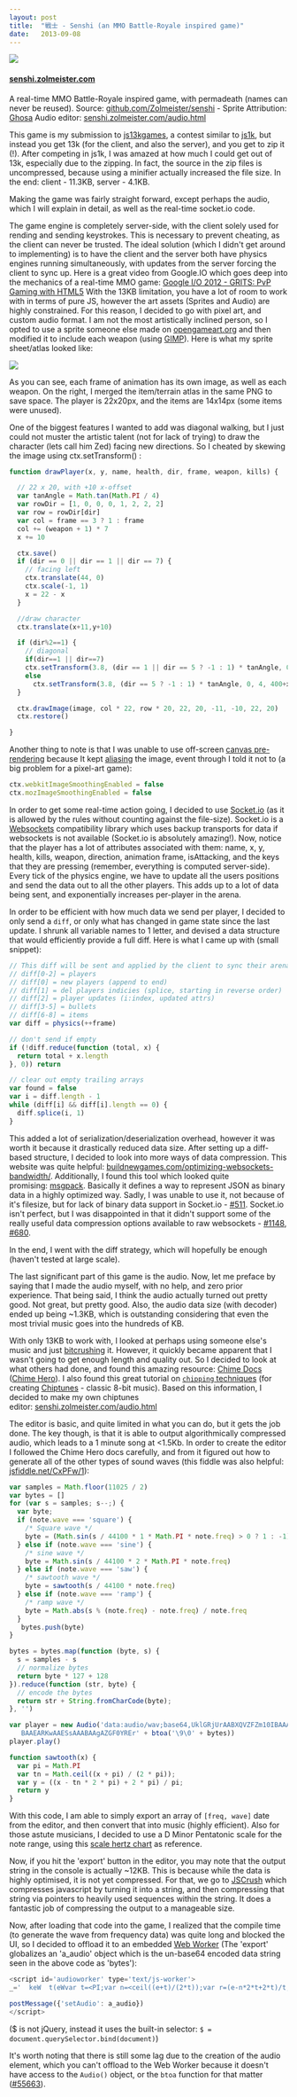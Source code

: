 ```yaml
---
layout: post
title:  "戦士 - Senshi (an MMO Battle-Royale inspired game)"
date:   2013-09-08
---
```


[![](http://1.bp.blogspot.com/-j5eG97sWxOI/Uizyu9QnYkI/AAAAAAAAAoM/3hFSoyaRn5s/s640/Selection_029.png)](http://senshi.zolmeister.com/)
#### [senshi.zolmeister.com](http://senshi.zolmeister.com/)
A real-time MMO Battle-Royale inspired game, with permadeath (names can never be reused).
Source:&nbsp;[github.com/Zolmeister/senshi](https://github.com/Zolmeister/senshi)&nbsp;-&nbsp;Sprite Attribution: [Ghosa](http://opengameart.org/content/18x20-characters-walkattackcast-spritesheet)
Audio editor:&nbsp;[senshi.zolmeister.com/audio.html](http://senshi.zolmeister.com/audio.html)

This game is my submission to [js13kgames](http://js13kgames.com/), a contest similar to [js1k](http://js1k.com/), but instead you get 13k (for the client, and also the server), and you get to zip it (!). After competing in js1k, I was amazed at how much I could get out of 13k, especially due to the zipping. In fact, the source in the zip files is uncompressed, because using a minifier actually increased the file size. In the end: client - 11.3KB, server - 4.1KB.

Making the game was fairly straight forward, except perhaps the audio, which I will explain in detail, as well as the real-time socket.io code.

The game engine is completely server-side, with the client solely used for rending and sending keystrokes. This is necessary to prevent cheating, as the client can never be trusted. The ideal solution (which I didn't get around to implementing) is to have the client and the server both have physics engines running simultaneously, with updates from the server forcing the client to sync up. Here is a great video from Google.IO which goes deep into the mechanics of a real-time MMO game:
[Google I/O 2012 - GRITS: PvP Gaming with HTML5](http://www.youtube.com/watch?v=Prkyd5n0P7k)
With the 13KB limitation, you have a lot of room to work with in terms of pure JS, however the art assets (Sprites and Audio) are highly constrained. For this reason, I decided to go with pixel art, and custom audio format. I am not the most artistically inclined person, so I opted to use a sprite someone else made on&nbsp;[opengameart.org](http://opengameart.org/)&nbsp;and then modified it to include each weapon (using [GIMP](http://www.gimp.org/)). Here is what my sprite sheet/atlas looked like:

[![](http://3.bp.blogspot.com/-P_TPHAlR2MU/Uiz3-CdE9GI/AAAAAAAAAog/iE5RKVK7iEg/s1600/player.png)](http://3.bp.blogspot.com/-P_TPHAlR2MU/Uiz3-CdE9GI/AAAAAAAAAog/iE5RKVK7iEg/s1600/player.png)

As you can see, each frame of animation has its own image, as well as each weapon. On the right, I merged the item/terrain atlas in the same PNG to save space. The player is 22x20px, and the items are 14x14px (some items were unused).

One of the biggest features I wanted to add was diagonal walking, but I just could not muster the artistic talent (not for lack of trying) to draw the character (lets call him Zed) facing new directions. So I cheated by skewing the image using ctx.setTransform() :
```js
function drawPlayer(x, y, name, health, dir, frame, weapon, kills) {

  // 22 x 20, with +10 x-offset
  var tanAngle = Math.tan(Math.PI / 4)
  var rowDir = [1, 0, 0, 0, 1, 2, 2, 2]
  var row = rowDir[dir]
  var col = frame == 3 ? 1 : frame
  col += (weapon + 1) * 7
  x += 10

  ctx.save()
  if (dir == 0 || dir == 1 || dir == 7) {
    // facing left
    ctx.translate(44, 0)
    ctx.scale(-1, 1)
    x = 22 - x
  }

  //draw character
  ctx.translate(x+11,y+10)

  if (dir%2==1) {
    // diagonal
    if(dir==1 || dir==7)
    ctx.setTransform(3.8, (dir == 1 || dir == 5 ? -1 : 1) * tanAngle, 0, 4, 400-x*4+22*4+11*4, 300+y*4+10*4)
    else
      ctx.setTransform(3.8, (dir == 5 ? -1 : 1) * tanAngle, 0, 4, 400+x*4+11*4, 300+y*4+10*4)
  }

  ctx.drawImage(image, col * 22, row * 20, 22, 20, -11, -10, 22, 20)
  ctx.restore()

}
```
Another thing to note is that I was unable to use off-screen [canvas pre-rendering](http://www.html5rocks.com/en/tutorials/canvas/performance/)&nbsp;because It kept [aliasing](http://en.wikipedia.org/wiki/Aliasing) the image, event through I told it not to (a big problem for a pixel-art game):
```js
ctx.webkitImageSmoothingEnabled = false
ctx.mozImageSmoothingEnabled = false
```
In order to get some real-time action going, I decided to use [Socket.io](http://socket.io/) (as it is allowed by the rules without counting against the file-size). Socket.io is a [Websockets](http://www.html5rocks.com/en/tutorials/websockets/basics/) compatibility library which uses backup transports for data if websockets is not available (Socket.io is absolutely amazing!). Now, notice that the player has a lot of attributes associated with them: name, x, y, health, kills, weapon, direction, animation frame, isAttacking, and the keys that they are pressing (remember, everything is computed server-side). Every tick of the physics engine, we have to update all the users positions and send the data out to all the other players. This adds up to a lot of data being sent, and exponentially increases per-player in the arena.

In order to be efficient with how much data we send per player, I decided to only send a `diff`, or only what has changed in game state since the last update. I shrunk all variable names to 1 letter, and devised a data structure that would efficiently provide a full diff. Here is what I came up with (small snippet):
```js
// This diff will be sent and applied by the client to sync their arena
// diff[0-2] = players
// diff[0] = new players (append to end)
// diff[1] = del players indicies (splice, starting in reverse order)
// diff[2] = player updates (i:index, updated attrs)
// diff[3-5] = bullets
// diff[6-8] = items
var diff = physics(++frame)

// don't send if empty
if (!diff.reduce(function (total, x) {
  return total + x.length
}, 0)) return

// clear out empty trailing arrays
var found = false
var i = diff.length - 1
while (diff[i] && diff[i].length == 0) {
  diff.splice(i, 1)
}
```
This added a lot of serialization/deserialization overhead, however it was worth it because it drastically reduced data size. After setting up a diff-based structure, I decided to look into more ways of data compression. This website was quite helpful:&nbsp;[buildnewgames.com/optimizing-websockets-bandwidth/](http://buildnewgames.com/optimizing-websockets-bandwidth/). Additionally, I found this tool which looked quite promising:&nbsp;[msgpack](http://msgpack.org/). Basically it defines a way to represent JSON as binary data in a highly optimized way. Sadly, I was unable to use it, not because of it's filesize, but for lack of binary data support in Socket.io -&nbsp;[#511](https://github.com/LearnBoost/socket.io/issues/511). Socket.io isn't perfect, but I was disappointed in that it didn't support some of the really useful data compression options available to raw websockets - [#1148](https://github.com/LearnBoost/socket.io/issues/1148), [#680](https://github.com/LearnBoost/socket.io/issues/680).

In the end, I went with the diff strategy, which will hopefully be enough (haven't tested at large scale).

The last significant part of this game is the audio. Now, let me preface by saying that I made the audio myself, with no help, and zero prior experience. That being said, I think the audio actually turned out pretty good. Not great, but pretty good. Also, the audio data size (with decoder) ended up being ~1.3KB, which is outstanding considering that even the most trivial music goes into the hundreds of KB.

With only 13KB to work with, I looked at perhaps using someone else's music and just [bitcrushing](http://en.wikipedia.org/wiki/Bitcrusher) it. However, it quickly became apparent that I wasn't going to get enough length and quality out. So I decided to look at what others had done, and found this amazing resource: [Chime Docs](http://games.23inch.de/chime/doc/) ([Chime Hero](http://js1k.com/2012-love/demo/1265)). I also found this great tutorial on [`chipping` techniques](http://www.milkytracker.org/docs/Vhiiula-TechniquesOfChipping.txt) (for creating [Chiptunes](http://www.youtube.com/results?search_query=chiptunes) - classic 8-bit music). Based on this information, I decided to make my own chiptunes editor:&nbsp;[senshi.zolmeister.com/audio.html](http://senshi.zolmeister.com/audio.html)

The editor is basic, and quite limited in what you can do, but it gets the job done. The key though, is that it is able to output algorithmically compressed audio, which leads to a 1 minute song at &lt;1.5Kb.
In order to create the editor I followed the Chime Hero docs carefully, and from it figured out how to generate all of the other types of sound waves (this fiddle was also helpful: [jsfiddle.net/CxPFw/1](http://jsfiddle.net/CxPFw/1/)):
```js
var samples = Math.floor(11025 / 2)
var bytes = []
for (var s = samples; s--;) {
  var byte;
  if (note.wave === 'square') {
    /* Square wave */
    byte = (Math.sin(s / 44100 * 1 * Math.PI * note.freq) > 0 ? 1 : -1)
  } else if (note.wave === 'sine') {
    /* sine wave */
    byte = Math.sin(s / 44100 * 2 * Math.PI * note.freq)
  } else if (note.wave === 'saw') {
    /* sawtooth wave */
    byte = sawtooth(s / 44100 * note.freq)
  } else if (note.wave === 'ramp') {
    /* ramp wave */
    byte = Math.abs(s % (note.freq) - note.freq) / note.freq
  }
   bytes.push(byte)
}

bytes = bytes.map(function (byte, s) {
  s = samples - s
  // normalize bytes
  return byte * 127 + 128
}).reduce(function (str, byte) {
  // encode the bytes
  return str + String.fromCharCode(byte);
}, '')

var player = new Audio('data:audio/wav;base64,UklGRjUrAABXQVZFZm10IBAAAAA\
   BAAEARKwAAESsAAABAAgAZGF0YREr' + btoa('\9\0' + bytes))
player.play()

function sawtooth(x) {
  var pi = Math.PI
  var tn = Math.ceil((x + pi) / (2 * pi));
  var y = ((x - tn * 2 * pi) + 2 * pi) / pi;
  return y
}
```
With this code, I am able to simply export an array of `[freq, wave]` date from the editor, and then convert that into music (highly efficient). Also for those astute musicians, I decided to use a D Minor Pentatonic scale for the note range, using this [scale hertz chart](http://drumvibe.com/Tuning.html) as reference.

Now, if you hit the 'export' button in the editor, you may note that the output string in the console is actually ~12KB. This is because while the data is highly optimised, it is not yet compressed. For that, we go to [JSCrush](http://www.iteral.com/jscrush/)&nbsp;which compresses javascript by turning it into a string, and then compressing that string via pointers to heavily used sequences within the string. It does a fantastic job of compressing the output to a manageable size.

Now, after loading that code into the game, I realized that the compile time (to generate the wave from frequency data) was quite long and blocked the UI, so I decided to offload it to an embedded [Web Worker](https://developer.mozilla.org/en-US/docs/Web/Guide/Performance/Using_web_workers)&nbsp;(The 'export' globalizes an 'a_audio' object which is the un-base64 encoded data string seen in the above code as 'bytes'):
```js
<script id='audioworker' type='text/js-worker'>
_='  keW  t(eWvar t=<PI;var n=<ceil((e+t)/(2*t));var r=(e-n*2*t+2*t)/t; r}`=<floor(11025/2); s=e!nWj=nNeW=[]e[1];&=e[0]; =0;Bif==01>0?1:-1$=12$2W =tO&)$3W =<abs(Fs%&-&)/&}.push( )} })!tW tNt,nW e[n]?[t].concat(e[n]):[t]})},[])NeW e!tW e+t},0)/e})Ne,tWt=`-t; e*127+128})!tW e+Gt)},"");if(j===0WBj+=G128)}} e+j},"");Faudio="9\\0"+ s}Fr=[[  |K  |J  |D  |J  |K  |  1XXXX  KZ           Z[ 1  L   RK D  RJ  RK  z,R  R   LH          Y     T T T                Q   [ @ T @ T @   @ Q   Y             @ T @ T @  LLKZ    J1  D1   JZKZ   1  DZ    JZDZH   Q LL [z   @ T @   @^,TL ]];kFr)   2  R JZDZ  ,@ 3 z,R ],[ ~, U3, V3, [^, [z, 174.61, J1 D1 [^ #3 @440 @V# @U3 [ @^  0  1  1  DZ T[ 392, KZJZ  z, RJ  RD  R  R function Fbyte 440, return   [ ]        T T T       [   1 [  ^,   [z [^ [U3 [~ [V3  !.reduce( (e,#3  @~ $}else if=&Ffreq<Math.@0 Bfor(Fs=`;Fs--;WD[   Fa_GString.fromCharCode(H[      J   K   L    N.map( (O(Fs/44100*Q      R3 T  U261.6V349.2W){X      Y                Z1 ^220`FsamplesjFtonekplayExported(z196|1  ~293.6Fwave= [ @392 [[            sArr     W =<sinO       ZT @ T @  @U#[ @V        .length*<PI*&)[     RR ^,RK        ';for(Y in $='~|zkj`^ZYXWVUTRQONLKJHGFDB@<&$#!                             ')with(_.split($[Y]))_=join(pop());eval(_)

postMessage({'setAudio': a_audio})
</script>
```
($ is not jQuery, instead it uses the built-in selector: `$ = document.querySelector.bind(document)`)

It's worth noting that there is still some lag due to the creation of the audio element, which you can't offload to the Web Worker because it doesn't have access to the `Audio()` object, or the `btoa` function for that matter ([#55663](https://bugs.webkit.org/show_bug.cgi?id=55663)).
